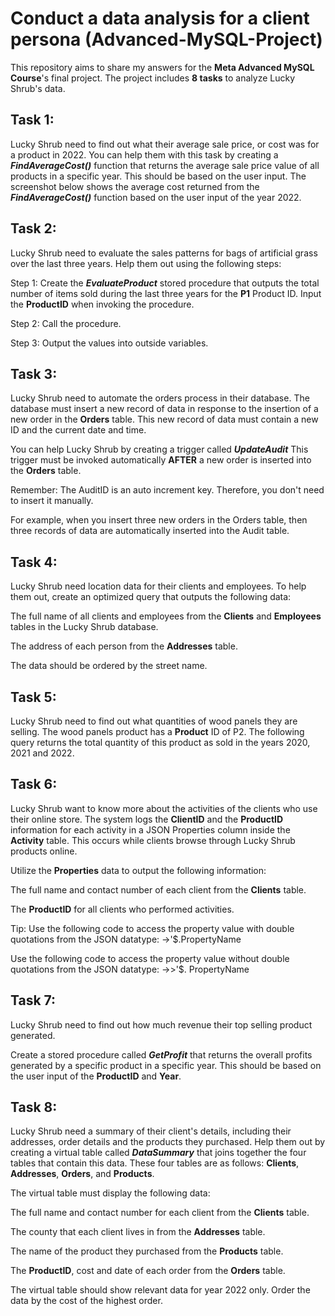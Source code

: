 # Conduct a data analysis for a client persona (Advanced-MySQL-Project)

This repository aims to share my answers for the **Meta Advanced MySQL Course**'s final project. The project includes **8 tasks** to analyze Lucky Shrub's data.

## Task 1: 

Lucky Shrub need to find out what their average sale price, or cost was for a product in 2022.
You can help them with this task by creating a **_FindAverageCost()_** function that returns the average sale price value of all products in a specific year. This should be based on the user input.
The screenshot below shows the average cost returned from the **_FindAverageCost()_** function based on the user input of the year 2022.


## Task 2:

Lucky Shrub need to evaluate the sales patterns for bags of artificial grass over the last three years. Help them out using the following steps:

Step 1: Create the **_EvaluateProduct_** stored procedure that outputs the total number of items sold during the last three years for the **P1** Product ID. Input the **ProductID** when invoking the procedure.

Step 2: Call the procedure.

Step 3: Output the values into outside variables.


## Task 3: 

Lucky Shrub need to automate the orders process in their database. The database must insert a new record of data in response to the insertion of a new order in the **Orders** table. This new record of data must contain a new ID and the current date and time.

You can help Lucky Shrub by creating a trigger called **_UpdateAudit_** This trigger must be invoked automatically **AFTER** a new order is inserted into the **Orders** table.

Remember: The AuditID is an auto increment key. Therefore, you don't need to insert it manually.

For example, when you insert three new orders in the Orders table, then three records of data are automatically inserted into the Audit table. 


## Task 4:

Lucky Shrub need location data for their clients and employees. To help them out, create an optimized query that outputs the following data:

The full name of all clients and employees from the **Clients** and **Employees** tables in the Lucky Shrub database.

The address of each person from the **Addresses** table.

The data should be ordered by the street name. 


## Task 5: 

Lucky Shrub need to find out what quantities of wood panels they are selling. The wood panels product has a **Product** ID of P2. The following query returns the total quantity of this product as sold in the years 2020, 2021 and 2022.


## Task 6: 

Lucky Shrub want to know more about the activities of the clients who use their online store. The system logs the **ClientID** and the **ProductID** information for each activity in a JSON Properties column inside the **Activity** table. This occurs while clients browse through Lucky Shrub products online.

Utilize the **Properties** data to output the following information:

The full name and contact number of each client from the **Clients** table.

The **ProductID** for all clients who performed activities.

Tip:
Use the following code to access the property value with double quotations from the JSON datatype: ->'$.PropertyName

Use the following code to access the property value without double quotations from the JSON datatype: ->>'$. PropertyName


## Task 7:

Lucky Shrub need to find out how much revenue their top selling product generated. 

Create a stored procedure called **_GetProfit_** that returns the overall profits generated by a specific product in a specific year. This should be based on the user input of the **ProductID** and **Year**. 


## Task 8:

Lucky Shrub need a summary of their client's details, including their addresses, order details and the products they purchased. Help them out by creating a virtual table called **_DataSummary_** that joins together the four tables that contain this data. These four tables are as follows: **Clients**, **Addresses**, **Orders**, and **Products**.

The virtual table must display the following data:

The full name and contact number for each client from the **Clients** table.

The county that each client lives in from the **Addresses** table.

The name of the product they purchased from the **Products** table.

The **ProductID**, cost and date of each order from the **Orders** table.

The virtual table should show relevant data for year 2022 only. Order the data by the cost of the highest order.








